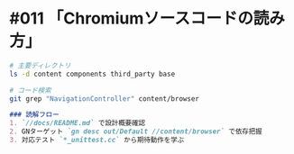 # #011 「Chromiumソースコードの読み方」

```bash
# 主要ディレクトリ
ls -d content components third_party base
```

```bash
# コード検索
git grep "NavigationController" content/browser
```

```markdown
### 読解フロー
1. `//docs/README.md` で設計概要確認
2. GNターゲット `gn desc out/Default //content/browser` で依存把握
3. 対応テスト `*_unittest.cc` から期待動作を学ぶ
```

